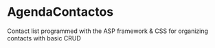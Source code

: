 # AgendaContactos

Contact list programmed with the ASP framework & CSS for organizing contacts with basic CRUD

